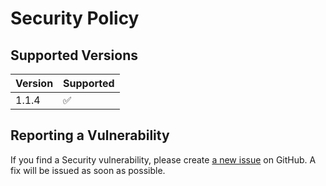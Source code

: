 # Security Policy

## Supported Versions

| Version | Supported          |
| ------- | ------------------ |
| 1.1.4   | :white_check_mark: |

## Reporting a Vulnerability

If you find a Security vulnerability, please create [a new issue](https://github.com/TheAcharya/Airlift/issues) on GitHub. A fix will be issued as soon as possible.
